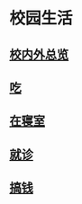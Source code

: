 # 校园生活

## [校内外总览](./college_space.md)

## [吃](./eat.md)

## [在寝室](./in_dorm.md)

## [就诊](./hospital.md)

## [搞钱](./money.md)
